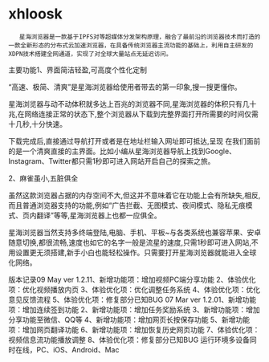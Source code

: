 # xhloosk
       星海浏览器是一款基于IPFS对等超媒体分发架构原理，融合了最前沿的浏览器技术而打造的一款全新形态的分布式云加速浏览器，在具备传统浏览器主流功能的基础上，利用自主研发的XDPN技术搭建全网通道，实现了对全球大量站点无延迟访问。

主要功能1、界面简洁轻盈,可高度个性化定制

“高速、极简、清爽”是星海浏览器给使用者带去的第一印象,搜一搜更懂你。

星海浏览器与动不动体积就多达上百兆的浏览器不同,星海浏览器的体积只有几十兆,在网络连接正常的状态下,整个浏览器从下载到完整界面打开所需要的时间仅需十几秒,十分快速。

下载完成后,直接通过导航打开或者是在地址栏输入网址即可抵达,呈现 在我们面前的是一个清爽直接的主界面。比如小编从星海浏览器导航上找到Google、Instagram、Twitter都只需1秒即可进入网站开启自己的探索之旅。

2、麻雀虽小,五脏俱全

虽然这款浏览器占据的内存空间不大,但这并不意味着它在功能上会有所缺失,相反,而且普通浏览器支持的功能,例如“广告拦截、无图模式、夜间模式、隐私无痕模式、页内翻译”等等,星海浏览器上也都一应俱全。

星海浏览器当然支持多终端登陆,电脑、手机、平板~与各类系统也兼容苹果、安卓随意切换,都很流畅,速度也如它的名字一般是流星的速度,只需1秒即可进入网站,不用设置更无须搭建,新手小白也能轻松操作。只需要打开星海浏览器就能进入全球化网络。

版本记录09 May ver 1.2.11、新增功能项：增加视频PC端分享功能
2、体验优化项：优化视频播放内页
3、体验优化项：优化调整任务系统
4、体验优化项：优化意见反馈流程
5、体验优化项：修复部分已知BUG
07 Mar ver 1.2.01、新增功能项：增加连续签到功能
2、新增功能项：增加任务奖励系统
3、新增功能项：增加分享功能至微信、QQ等
4、新增功能项：增加网页长按保存功能
5、新增功能项：增加网页翻译功能
6、新增功能项：增加恢复历史网页功能
7、体验优化项：视频信息流功能播放调整
8、体验优化项：修复部分已知BUG
运行环境多设备同时在线，PC、iOS、Android、Mac

